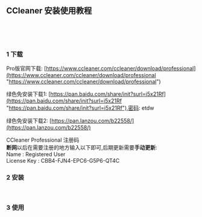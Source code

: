## CCleaner 安装使用教程  

​    

​    

### 1 下载  

Pro版官网下载: [https://www.ccleaner.com/ccleaner/download/professional](https://www.ccleaner.com/ccleaner/download/professional "https://www.ccleaner.com/ccleaner/download/professional")  

  绿色免安装下载1: [https://pan.baidu.com/share/init?surl=i5x21Rf](https://pan.baidu.com/share/init?surl=i5x21Rf "https://pan.baidu.com/share/init?surl=i5x21Rf"),密码: etdw  

  绿色免安装下载2: [https://pan.lanzou.com/b22558/](https://pan.lanzou.com/b22558/)  

  CCleaner Professional 注册码  
  **断网**以后在需要注册的地方输入以下即可,后期更新需要**手动更新**:  
  Name : Registered User  
  License Key : CBB4-FJN4-EPC6-G5P6-QT4C   



### 2 安装    

​    

### 3 使用  



